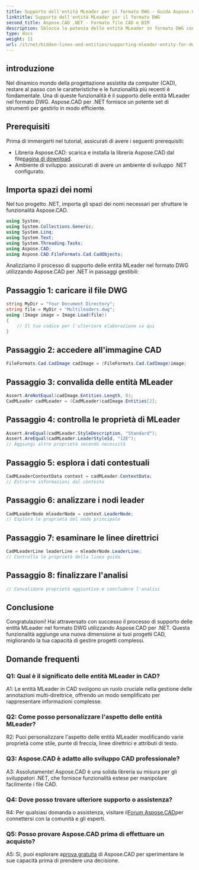 ```yaml
---
title: Supporto dell'entità MLeader per il formato DWG - Guida Aspose.CAD
linktitle: Supporto dell'entità MLeader per il formato DWG
second_title: Aspose.CAD .NET - Formato file CAD e BIM
description: Sblocca la potenza delle entità MLeader in formato DWG con Aspose.CAD per .NET. Migliora i tuoi progetti CAD senza sforzo.
type: docs
weight: 11
url: /it/net/hidden-lines-and-entities/supporting-mleader-entity-for-dwg-format/
---
```

## introduzione

Nel dinamico mondo della progettazione assistita da computer (CAD), restare al passo con le caratteristiche e le funzionalità più recenti è fondamentale. Una di queste funzionalità è il supporto delle entità MLeader nel formato DWG. Aspose.CAD per .NET fornisce un potente set di strumenti per gestirlo in modo efficiente.

## Prerequisiti

Prima di immergerti nel tutorial, assicurati di avere i seguenti prerequisiti:

-  Libreria Aspose.CAD: scarica e installa la libreria Aspose.CAD dal file[pagina di download](https://releases.aspose.com/cad/net/).
- Ambiente di sviluppo: assicurati di avere un ambiente di sviluppo .NET configurato.

## Importa spazi dei nomi

Nel tuo progetto .NET, importa gli spazi dei nomi necessari per sfruttare le funzionalità Aspose.CAD.

```csharp
using System;
using System.Collections.Generic;
using System.Linq;
using System.Text;
using System.Threading.Tasks;
using Aspose.CAD;
using Aspose.CAD.FileFormats.Cad.CadObjects;
```

Analizziamo il processo di supporto delle entità MLeader nel formato DWG utilizzando Aspose.CAD per .NET in passaggi gestibili:

## Passaggio 1: caricare il file DWG

```csharp
string MyDir = "Your Document Directory";
string file = MyDir + "Multileaders.dwg";
using (Image image = Image.Load(file))
{
    // Il tuo codice per l'ulteriore elaborazione va qui
}
```

## Passaggio 2: accedere all'immagine CAD

```csharp
FileFormats.Cad.CadImage cadImage = (FileFormats.Cad.CadImage)image;
```

## Passaggio 3: convalida delle entità MLeader

```csharp
Assert.AreNotEqual(cadImage.Entities.Length, 0);
CadMLeader cadMLeader = (CadMLeader)cadImage.Entities[2];
```

## Passaggio 4: controlla le proprietà di MLeader

```csharp
Assert.AreEqual(cadMLeader.StyleDescription, "Standard");
Assert.AreEqual(cadMLeader.LeaderStyleId, "12E");
// Aggiungi altre proprietà secondo necessità
```

## Passaggio 5: esplora i dati contestuali

```csharp
CadMLeaderContextData context = cadMLeader.ContextData;
// Estrarre informazioni dal contesto
```

## Passaggio 6: analizzare i nodi leader

```csharp
CadMLeaderNode mleaderNode = context.LeaderNode;
// Esplora le proprietà del nodo principale
```

## Passaggio 7: esaminare le linee direttrici

```csharp
CadMLeaderLine leaderLine = mleaderNode.LeaderLine;
// Controlla le proprietà della linea guida
```

## Passaggio 8: finalizzare l'analisi

```csharp
// Convalidare proprietà aggiuntive e concludere l'analisi
```

## Conclusione

Congratulazioni! Hai attraversato con successo il processo di supporto delle entità MLeader nel formato DWG utilizzando Aspose.CAD per .NET. Questa funzionalità aggiunge una nuova dimensione ai tuoi progetti CAD, migliorando la tua capacità di gestire progetti complessi.

## Domande frequenti

### Q1: Qual è il significato delle entità MLeader in CAD?

A1: Le entità MLeader in CAD svolgono un ruolo cruciale nella gestione delle annotazioni multi-direttrice, offrendo un modo semplificato per rappresentare informazioni complesse.

### Q2: Come posso personalizzare l'aspetto delle entità MLeader?

R2: Puoi personalizzare l'aspetto delle entità MLeader modificando varie proprietà come stile, punte di freccia, linee direttrici e attributi di testo.

### Q3: Aspose.CAD è adatto allo sviluppo CAD professionale?

A3: Assolutamente! Aspose.CAD è una solida libreria su misura per gli sviluppatori .NET, che fornisce funzionalità estese per manipolare facilmente i file CAD.

### Q4: Dove posso trovare ulteriore supporto o assistenza?

 R4: Per qualsiasi domanda o assistenza, visitare il[Forum Aspose.CAD](https://forum.aspose.com/c/cad/19)per connettersi con la comunità e gli esperti.

### Q5: Posso provare Aspose.CAD prima di effettuare un acquisto?

 A5: Sì, puoi esplorare a[prova gratuita](https://releases.aspose.com/) di Aspose.CAD per sperimentare le sue capacità prima di prendere una decisione.